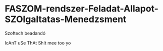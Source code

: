 # FASZOM-rendszer-Feladat-Allapot-SZOlgaltatas-Menedzsment
Szoftech beadandó


IcAnT uSe ThAt ShIt
mee too
yo
